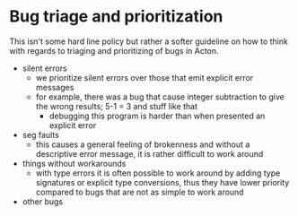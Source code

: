 # Bug triage and prioritization

This isn't some hard line policy but rather a softer guideline on how to think
with regards to triaging and prioritizing of bugs in Acton.

- silent errors
  - we prioritize silent errors over those that emit explicit error messages
  - for example, there was a bug that cause integer subtraction to give the
    wrong results; 5-1 = 3 and stuff like that
    - debugging this program is harder than when presented an explicit error
- seg faults
  - this causes a general feeling of brokenness and without a descriptive error
    message, it is rather difficult to work around
- things without workarounds
  - with type errors it is often possible to work around by adding type
    signatures or explicit type conversions, thus they have lower priority
    compared to bugs that are not as simple to work around
- other bugs

